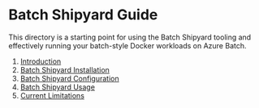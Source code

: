 # Batch Shipyard Guide
This directory is a starting point for using the Batch Shipyard tooling
and effectively running your batch-style Docker workloads on Azure Batch.

1. [Introduction](00-introduction.md)
2. [Batch Shipyard Installation](01-batch-shipyard-installation.md)
3. [Batch Shipyard Configuration](02-batch-shipyard-configuration.md)
4. [Batch Shipyard Usage](03-batch-shipyard-usage.md)
5. [Current Limitations](99-current-limitations.md)

